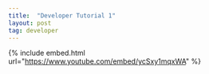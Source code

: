 ```yaml
---
title:  "Developer Tutorial 1"
layout: post
tag: developer
---
```


{% include embed.html url="https://www.youtube.com/embed/ycSxy1mqxWA" %}
